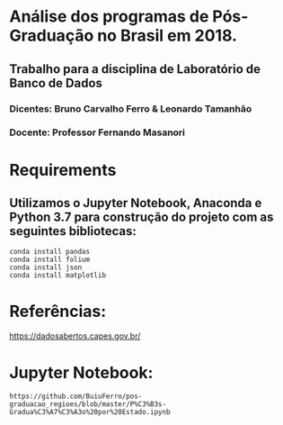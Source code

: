 # Análise dos programas de Pós-Graduação no Brasil em 2018.
## Trabalho para a disciplina de Laboratório de Banco de Dados
### Dicentes: Bruno Carvalho Ferro & Leonardo Tamanhão
### Docente: Professor Fernando Masanori

# Requirements

## Utilizamos o Jupyter Notebook, Anaconda e Python 3.7 para construção do projeto com as seguintes bibliotecas:

```
conda install pandas
conda install folium
conda install json
conda install matplotlib
```

# Referências:
https://dadosabertos.capes.gov.br/

# Jupyter Notebook:
```
https://github.com/BuiuFerro/pos-graduacao_regioes/blob/master/P%C3%B3s-Gradua%C3%A7%C3%A3o%20por%20Estado.ipynb
```
